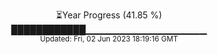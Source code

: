 <p align="center">
⏳Year Progress (41.85 %) <br>
████████████▁▁▁▁▁▁▁▁▁▁▁▁▁▁▁▁▁▁ <br>
<sub>Updated: Fri, 02 Jun 2023 18:19:16 GMT</sub>
</p>

